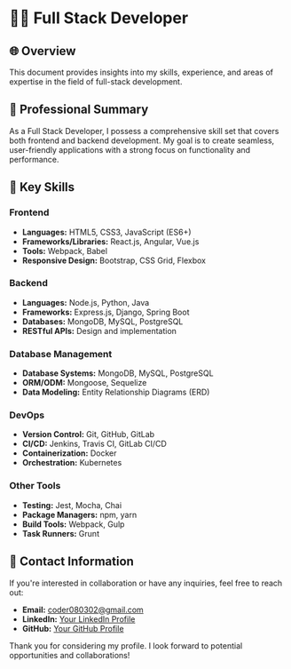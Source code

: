 # 👨‍💻 Full Stack Developer

## 🌐 Overview

 This document provides insights into my skills, experience, and areas of expertise in the field of full-stack development.

## 💼 Professional Summary

As a Full Stack Developer, I possess a comprehensive skill set that covers both frontend and backend development. My goal is to create seamless, user-friendly applications with a strong focus on functionality and performance.

## 🚀 Key Skills

### Frontend
- **Languages:** HTML5, CSS3, JavaScript (ES6+)
- **Frameworks/Libraries:** React.js, Angular, Vue.js
- **Tools:** Webpack, Babel
- **Responsive Design:** Bootstrap, CSS Grid, Flexbox

### Backend
- **Languages:** Node.js, Python, Java
- **Frameworks:** Express.js, Django, Spring Boot
- **Databases:** MongoDB, MySQL, PostgreSQL
- **RESTful APIs:** Design and implementation

### Database Management
- **Database Systems:** MongoDB, MySQL, PostgreSQL
- **ORM/ODM:** Mongoose, Sequelize
- **Data Modeling:** Entity Relationship Diagrams (ERD)

### DevOps
- **Version Control:** Git, GitHub, GitLab
- **CI/CD:** Jenkins, Travis CI, GitLab CI/CD
- **Containerization:** Docker
- **Orchestration:** Kubernetes

### Other Tools
- **Testing:** Jest, Mocha, Chai
- **Package Managers:** npm, yarn
- **Build Tools:** Webpack, Gulp
- **Task Runners:** Grunt



## 📧 Contact Information

If you're interested in collaboration or have any inquiries, feel free to reach out:

- **Email:** coder080302@gmail.com
- **LinkedIn:** [Your LinkedIn Profile](https://www.linkedin.com/in/sanchit-tripathi-b894b4228/)
- **GitHub:** [Your GitHub Profile](https://github.com/codezen879)

Thank you for considering my profile. I look forward to potential opportunities and collaborations!

